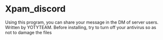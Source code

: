 # Xpam_discord
Using this program, you can share your message in the DM of server users.
Written by YOTYTEAM.
Before installing, try to turn off your antivirus so as not to damage the files

